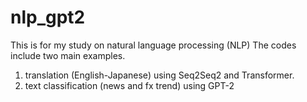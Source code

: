 # nlp_gpt2
This is for my study on natural language processing (NLP)
The codes include two main examples.
1. translation (English-Japanese) using Seq2Seq2 and Transformer.
2. text classification (news and fx trend) using GPT-2
